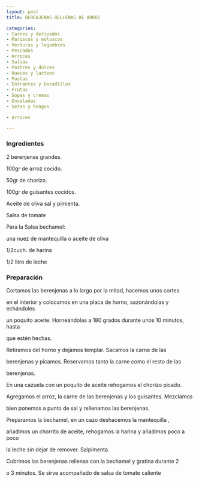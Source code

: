 ```yaml
---
layout: post
title: BERENJENAS RELLENAS DE ARROZ

categories:
- Carnes y derivados
- Mariscos y moluscos
- Verduras y legumbres
- Pescados
- Arroces
- Salsas
- Postres y dulces
- Huevos y lacteos
- Pastas
- Entrantes y bocadillos
- Frutas
- Sopas y cremas
- Ensaladas
- Setas y hongos

- Arroces

---
```

<h3>Ingredientes</h3>

2 berenjenas grandes.

100gr de arroz cocido.

50gr de chorizo.

100gr de guisantes cocidos.

Aceite de oliva sal y pimienta.

Salsa de tomate

Para la Salsa bechamel:

una nuez de mantequilla o aceite de oliva

1/2cuch. de harina

1/2 litro de leche

<h3>Preparación</h3>

Cortamos las berenjenas a lo largo por la mitad, hacemos unos cortes

en el interior y colocamos en una placa de horno, sazonándolas y echándoles

un poquito aceite. Horneándolas a 180 grados durante unos 10 minutos, hasta

que estén hechas.

Retiramos del horno y dejamos templar. Sacamos la carne de las

berenjenas y picamos. Reservamos tanto la carne como el resto de las

berenjenas.

En una cazuela con un poquito de aceite rehogamos el chorizo picado.

Agregamos el arroz, la carne de las berenjenas y los guisantes. Mezclamos

bien ponemos a punto de sal y rellenamos las berenjenas.

Preparamos la bechamel, en un cazo deshacemos la mantequilla ,

añadimos un chorrito de aceite, rehogamos la harina y añadimos poco a poco

la leche sin dejar de remover. Salpimenta.

Cubrimos las berenjenas rellenas con la bechamel y gratina durante 2

o 3 minutos. Se sirve acompañado de salsa de tomate caliente

